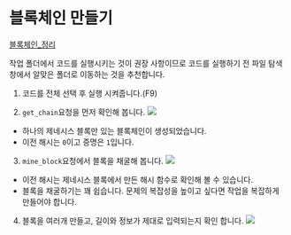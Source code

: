 # 블록체인 만들기

[블록체인_정리](https://velog.io/@33bini/series/Blockchain-A-Z)


작업 폴더에서 코드를 실행시키는 것이 권장 사항이므로 코드를 실행하기 전 파일 탐색 창에서 알맞은 폴더로 이동하는 것을 추천합니다.

1. 코드를 전체 선택 후 실행 시켜줍니다.(F9)

2. `get_chain`요청을 먼저 확인해 봅니다.
![](https://velog.velcdn.com/images/33bini/post/d7a70023-0467-4071-96f2-5d6a3e70983c/image.png)
- 하나의 제네시스 블록만 있는 블록체인이 생성되었습니다. 
- 이전 해시는 `0`이고 증명은 `1`입니다.

3. `mine_block`요청에서 블록을 채굴해 봅니다.
![](https://velog.velcdn.com/images/33bini/post/ee23fb22-30d3-468e-b050-13bbe1ca74a8/image.png)
- 이전 해시는 제네시스 블록에서 만든 해시 함수로 확인해 볼 수 있습니다.
- 블록을 채굴하기는 꽤 쉽습니다. 문제의 복잡성을 높이고 싶다면 작업을 복잡하게 만들어야 합니다.

4. 블록을 여러개 만들고, 길이와 정보가 제대로 입력되는지 확인 합니다.
![](https://velog.velcdn.com/images/33bini/post/62e1ae4b-1546-4155-bdec-a54c416c6c87/image.png)